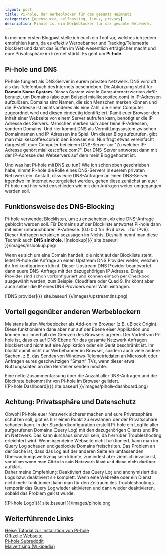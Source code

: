 ```yaml
---
layout: post
title: Pi-hole, der Werbeblocker für das gesamte Heimnetz
categories: [opensource, selfhosting, linux, privacy]
description: Pihole ist ein Werbeblocker für das gesamte Netzwerk. 
---
```


In meinem ersten Blogpost stelle ich euch ein Tool vor, welches ich jedem empfehlen kann, da es effektiv Werbebanner und Tracking/Telemetrie blockiert und damit das Surfen im Web wesentlich erträglicher macht und eure Privatssphäre im Internet stärkt. Es geht um **Pi-hole**. 

## Pi-hole und DNS

Pi-hole fungiert als DNS-Server in eurem privaten Netzwerk. DNS wird oft als das Telefonbuch des Internets beschrieben. Die Abkürzung steht für **Domain Name System**. Dieses System wird in Computernetzwerken dafür benutzt, um Domains (also zum Beispiel mialikescoffee.com) in IP-Adressen aufzulösen. Domains sind Namen, die sich Menschen merken können und die IP-Adresse ist nichts anderes als eine Zahl, die einem Computer zugeordnet wird und diesen eindeutig identifiziert. Damit euer Browser den Inhalt einer Webseite von einem Server aufrufen kann, benötigt er die IP-Adresse des Servers. Menschen merken sich aber keine IP-Adressen, sondern Domains. Und hier kommt DNS als Vermittlungssystem zwischen Domainnamen und IP-Adressen ins Spiel. Um diesen Blog aufzurufen, gibt man mialikescoffee.com in den Browser ein. Nun fragt etwas vereinfacht dargestellt euer Computer bei einem DNS-Server an: "Zu welcher IP-Adresse gehört mialikescoffee.com?". Der DNS-Server antwortet dann mit der IP-Adresse des Webservers auf dem mein Blog gehostet ist.

Und was hat Pi-hole mit DNS zu tun? Wie ich schon oben geschrieben habe, nimmt Pi-hole die Rolle eines DNS-Servers in euerem privaten Netzwerk ein. 
Anstatt, dass eure DNS-Anfragen an einen DNS-Server irgendwo im Internet weitergeleitet werden, gehen diese zunächst an euer Pi-hole und hier wird entschieden wie mit den Anfragen weiter umgegangen werden soll.


## Funktionsweise des DNS-Blocking

Pi-hole verwendet Blocklisten, um zu entscheiden, ob eine DNS-Anfrage geblockt werden soll. Für Domains auf der Blockliste antwortet Pi-hole dann mit einer unbrauchbaren IP-Adresse. (0.0.0.0 für IPv4 bzw. :: für IPv6). Dieser Anfragen versinken sozusagen im Nichts. Deshalb nennt man diese Technik auch **DNS sinkhole**.
![nslookup]({{ site.baseurl }}/images/nslookup.png)

Wenn es sich um eine Domain handelt, die nicht auf der Blockliste steht, leitet Pi-hole die Anfrage an einen Upstream DNS Provider weiter, welchen ihr frei konfigurieren könnt. Dieser Upstream DNS Provider beantwortet dann euere DNS-Anfrage mit der dazugehörigen IP-Adresse. Einige Provider sind schon vorkonfiguriert und können einfach per Checkbox ausgewählt werden, zum Beispiel Cloudflare oder Quad 9. Ihr könnt aber auch selber die IP eines DNS Providers eurer Wahl eintragen.

![DNS provider]({{ site.baseurl }}/images/upstreamdns.png)


## Vorteil gegenüber anderen Werbeblockern

Meistens laufen Werbeblocker als Add-on im Browser (z.B. uBlock Origin). Diese funktionieren dann aber nur auf der Ebene einer Applikation und können nur innerhalb der Grenzen des Browsers agieren. Der Vorteil von Pi-hole ist, dass es auf DNS-Ebene für das gesamte Netzwerk Anfragen blockiert und nicht auf eine Applikation oder ein Gerät beschränkt ist. Ihr blockt damit nicht nur Werbebanner im Browser, sondern auch viele andere Sachen, z.B. das Senden von Windows-Telemetriedaten an Microsoft oder Anfragen eures geschwätzigen "Smart" TVs, wenn dieser etwa Nutzungsdaten an den Hersteller senden möchte.

Eine nette Zusammenfassung über die Anzahl aller DNS-Anfragen und die Blockrate bekommt ihr von Pi-hole im Browser geliefert.  
![Pi-hole Dashboard]({{ site.baseurl }}/images/pihole-dashboard.png)

## Achtung: Privatssphäre und Datenschutz

Obwohl Pi-hole euer Netzwerk sicherer machen und eure Privatssphäre schützen soll, gibt es hier einen Punkt zu erwähnen, der der Privatssphäre schaden kann. In der Standardkonfiguration erstellt Pi-hole ein Logfile aller aufgerufenen Domains (Query Log) mit den dazugehörigen Clients und IPs im Netzwerk. Das kann durchaus sinnvoll sein, da hierrüber Troubleshooting erleichtert wird. Wenn irgendeine Webseite nicht funktioniert, kann man im Query Log schauen und geblockte Domains freischalten. Das Problem an der Sache ist, dass das Log auf der anderen Seite ein umfassenden Überwachungswerkzeug sein könnte, zumindest aber ziemlich invasiv ist, vor allem wenn man Gäste in sein Netzwerk lässt und diese nicht darüber aufklärt.  
Daher meine Empfehlung: Deaktiviert das Query Log und anonymisiert die Logs bzw. deaktiviert sie komplett. Wenn eine Webseite oder ein Dienst nicht mehr funktioniert kann man für den Zeitraum des Troubleshootings temporär das Query Log wieder aktivieren und dann wieder deaktivieren, sobald das Problem gelöst wurde.


![Pi-hole Logo]({{ site.baseurl }}/images/pihole.png)


## Weiterführende Links

[Heise Tutorial zur Installation von Pi-hole](https://www.heise.de/tipps-tricks/Pi-Hole-auf-dem-Raspberry-Pi-einrichten-so-geht-s-4358553.html)  
[Offizelle Webseite](https://pi-hole.net/)  
[Pi-hole Subredddit](https://reddit.com/r/pihole/)  
[Malvertising (Wikipedia)](https://de.wikipedia.org/wiki/Malvertising)
